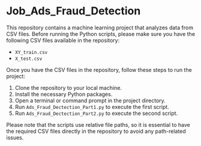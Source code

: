 # Job_Ads_Fraud_Detection

This repository contains a machine learning project that analyzes data from CSV files. Before running the Python scripts, please make sure you have the following CSV files available in the repository:

- `XY_train.csv`
- `X_test.csv`

Once you have the CSV files in the repository, follow these steps to run the project:

1. Clone the repository to your local machine.
2. Install the necessary Python packages.
3. Open a terminal or command prompt in the project directory.
4. Run `Ads_Fraud_Dectection_Part1.py` to execute the first script.
5. Run `Ads_Fraud_Dectection_Part2.py` to execute the second script.

Please note that the scripts use relative file paths, so it is essential to have the required CSV files directly in the repository to avoid any path-related issues.
